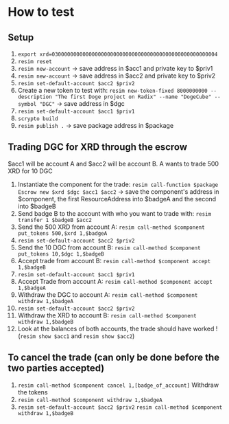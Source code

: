 # How to test

## Setup
1. `export xrd=030000000000000000000000000000000000000000000000000004`
1. `resim reset`
1. `resim new-account` -> save address in $acc1 and private key to $priv1
1. `resim new-account` -> save address in $acc2 and private key to $priv2
1. `resim set-default-account $acc2 $priv2`
1. Create a new token to test with: `resim new-token-fixed 8000000000 --description "The first Doge project on Radix" --name "DogeCube" --symbol "DGC"` -> save address in $dgc
1. `resim set-default-account $acc1 $priv1` 
1. `scrypto build`
1. `resim publish .` -> save package address in $package

## Trading DGC for XRD through the escrow
$acc1 will be account A and $acc2 will be account B. A wants to trade 500 XRD for 10 DGC

1. Instantiate the component for the trade: `resim call-function $package Escrow new $xrd $dgc $acc1 $acc2` -> save the component's address in $component, the first ResourceAddress into $badgeA and the second into $badgeB
1. Send badge B to the account with who you want to trade with: `resim transfer 1 $badgeB $acc2`
1. Send the 500 XRD from account A: `resim call-method $component put_tokens 500,$xrd 1,$badgeA`
1. `resim set-default-account $acc2 $priv2`
1. Send the 10 DGC from account B: `resim call-method $component put_tokens 10,$dgc 1,$badgeB`
1. Accept trade from account B: `resim call-method $component accept 1,$badgeB`
1. `resim set-default-account $acc1 $priv1`
1. Accept Trade from account A: `resim call-method $component accept 1,$badgeA`
1. Withdraw the DGC to account A: `resim call-method $component withdraw 1,$badgeA`
1. `resim set-default-account $acc2 $priv2`
1. Withdraw the XRD to account B: `resim call-method $component withdraw 1,$badgeB`
1. Look at the balances of both accounts, the trade should have worked ! (`resim show $acc1` and `resim show $acc2`)

## To cancel the trade (can only be done before the two parties accepted)
1. `resim call-method $component cancel 1,[badge_of_account]`
Withdraw the tokens
1. `resim call-method $component withdraw 1,$badgeA`
1. `resim set-default-account $acc2 $priv2`
`resim call-method $component withdraw 1,$badgeB`